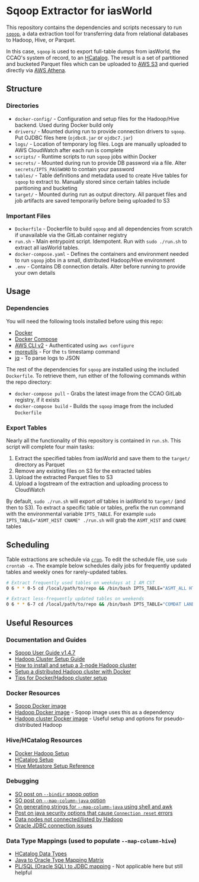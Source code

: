 # Sqoop Extractor for iasWorld

This repository contains the dependencies and scripts necessary to run [`sqoop`](https://sqoop.apache.org/docs/1.4.7/SqoopUserGuide.html), a data extraction tool for transferring data from relational databases to Hadoop, Hive, or Parquet.

In this case, `sqoop` is used to export full-table dumps from iasWorld, the CCAO's system of record, to an [HCatalog](https://cwiki.apache.org/confluence/display/Hive/HCatalog). The result is a set of partitioned and bucketed Parquet files which can be uploaded to [AWS S3](https://aws.amazon.com/s3/) and queried directly via [AWS Athena](https://aws.amazon.com/athena).

## Structure 

### Directories 

- `docker-config/` - Configuration and setup files for the Hadoop/Hive backend. Used during Docker build only
- `drivers/` - Mounted during run to provide connection drivers to `sqoop`. Put OJDBC files here (`ojdbc8.jar` or `ojdbc7.jar`)
- `logs/` - Location of temporary log files. Logs are manually uploaded to AWS CloudWatch after each run is complete 
- `scripts/` - Runtime scripts to run `sqoop` jobs within Docker
- `secrets/` - Mounted during run to provide DB password via a file. Alter `secrets/IPTS_PASSWORD` to contain your password
- `tables/` - Table definitions and metadata used to create Hive tables for `sqoop` to extract to. Manually stored since certain tables include paritioning and bucketing 
- `target/` - Mounted during run as output directory. All parquet files and job artifacts are saved temporarily before being uploaded to S3

### Important Files

- `Dockerfile` - Dockerfile to build `sqoop` and all dependencies from scratch if unavailable via the GitLab container registry
- `run.sh` - Main entrypoint script. Idempotent. Run with `sudo ./run.sh` to extract all iasWorld tables. 
- `docker-compose.yaml` - Defines the containers and environment needed to run `sqoop` jobs in a small, distributed Hadoop/Hive environment
- `.env` - Contains DB connection details. Alter before running to provide your own details

## Usage

### Dependencies

You will need the following tools installed before using this repo:

- [Docker](https://docs.docker.com/get-docker/)
- [Docker Compose](https://docs.docker.com/compose/install/)
- [AWS CLI v2](https://docs.aws.amazon.com/cli/latest/userguide/install-cliv2.html) - Authenticated using `aws configure`
- [moreutils](http://joeyh.name/code/moreutils/) - For the `ts` timestamp command
- [jq](https://stedolan.github.io/jq/) - To parse logs to JSON 

The rest of the dependencies for `sqoop` are installed using the included `Dockerfile`. To retrieve them, run either of the following commands within the repo directory:

- `docker-compose pull` - Grabs the latest image from the CCAO GitLab registry, if it exists
- `docker-compose build` - Builds the `sqoop` image from the included `Dockerfile` 

### Export Tables

Nearly all the functionality of this repository is contained in `run.sh`. This script will complete four main tasks:

1. Extract the specified tables from iasWorld and save them to the `target/` directory as Parquet
2. Remove any existing files on S3 for the extracted tables
3. Upload the extracted Parquet files to S3
4. Upload a logstream of the extraction and uploading process to CloudWatch

By default, `sudo ./run.sh` will export _all_ tables in iasWorld to `target/` (and then to S3). To extract a specific table or tables, prefix the run command with the environmental variable `IPTS_TABLE`. For example `sudo IPTS_TABLE="ASMT_HIST CNAME" ./run.sh` will grab the `ASMT_HIST` and `CNAME` tables

## Scheduling

Table extractions are schedule via [`cron`](https://man7.org/linux/man-pages/man8/cron.8.html). To edit the schedule file, use `sudo crontab -e`. The example below schedules daily jobs for frequently updated tables and weekly ones for rarely-updated tables.

```bash
# Extract frequently used tables on weekdays at 1 AM CST
0 6 * * 0-5 cd /local/path/to/repo && /bin/bash IPTS_TABLE="ASMT_ALL HTPAR PARDAT" ./run.sh

# Extract less-frequently updated tables on weekends
0 6 * * 6-7 cd /local/path/to/repo && /bin/bash IPTS_TABLE="COMDAT LAND" ./run.sh
```

## Useful Resources

### Documentation and Guides

- [Sqoop User Guide v1.4.7](https://sqoop.apache.org/docs/1.4.7/SqoopUserGuide.html)
- [Hadoop Cluster Setup Guide](https://hadoop.apache.org/docs/stable/hadoop-project-dist/hadoop-common/ClusterSetup.html)
- [How to install and setup a 3-node Hadoop cluster](https://www.linode.com/docs/guides/how-to-install-and-set-up-hadoop-cluster/)
- [Setup a distributed Hadoop cluster with Docker](https://blog.newnius.com/setup-distributed-hadoop-cluster-with-docker-step-by-step.html)
- [Tips for Docker/Hadoop cluster setup](https://medium.com/@rubenafo/some-tips-to-run-a-multi-node-hadoop-in-docker-9c7012dd4e26)

### Docker Resources

- [Sqoop Docker image](https://github.com/dvoros/docker-sqoop)
- [Hadoop Docker image](https://github.com/dvoros/hadoop-docker) - Sqoop image uses this as a dependency
- [Hadoop cluster Docker image](https://github.com/rancavil/hadoop-single-node-cluster) - Useful setup and options for pseudo-distributed Hadoop

### Hive/HCatalog Resources

- [Docker Hadoop Setup](https://github.com/big-data-europe/docker-hadoop)
- [HCatalog Setup](https://www.tutorialspoint.com/hcatalog/hcatalog_installation.htm)
- [Hive Metastore Setup Reference](https://github.com/big-data-europe/docker-hive-metastore-postgresql)

### Debugging

- [SO post on `--bindir` sqoop option](https://stackoverflow.com/questions/21599785/sqoop-not-able-to-import-table)
- [SO post on `--map-column-java` option](https://stackoverflow.com/questions/32537148/sqoop-export-from-hdfs-to-oracle-error)
- [On generating strings for `--map-column-java` using shell and awk](https://stackoverflow.com/questions/45052340/how-to-use-sqoop-import-command-with-map-column-hive/45053915#45053915)
- [Post on java security options that cause `Connection reset` errors](https://blog.pythian.com/connection-resets-when-importing-from-oracle-with-sqoop/)
- [Data nodes not connected/listed by Hadoop](https://stackoverflow.com/questions/29910805/namenode-datanode-not-list-by-using-jps)
- [Oracle JDBC connection issues](https://stackoverflow.com/questions/2327220/oracle-jdbc-intermittent-connection-issue)

### Data Type Mappings (used to populate `--map-column-hive`)

- [HCatalog Data Types](https://cwiki.apache.org/confluence/display/Hive/HCatalog+InputOutput#HCatalogInputOutput-HCatRecord)
- [Java to Oracle Type Mapping Matrix](https://docs.oracle.com/cd/E19501-01/819-3659/gcmaz/)
- [PL/SQL (Oracle SQL) to JDBC mapping](https://docs.oracle.com/cd/B19306_01/java.102/b14188/datamap.htm#CHDBJAGH) - Not applicable here but still helpful
